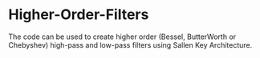 # Higher-Order-Filters
The code can be used to create higher order (Bessel, ButterWorth or Chebyshev) high-pass and low-pass filters using Sallen Key Architecture.
